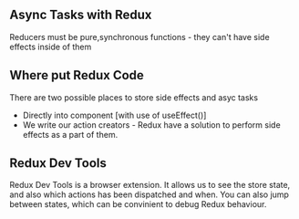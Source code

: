 ## Async Tasks with Redux
Reducers must be pure,synchronous functions - they can't have side effects inside of them
## Where put Redux Code
There are two possible places to store side effects and asyc tasks
- Directly into component [with use of useEffect()]
- We write our action creators - Redux have a solution to perform side effects as a part of them.
## Redux Dev Tools
Redux Dev Tools is a browser extension. It allows us to see the store state, and also which actions has been dispatched and when. You can also jump between states, which can be convinient to debug Redux behaviour.